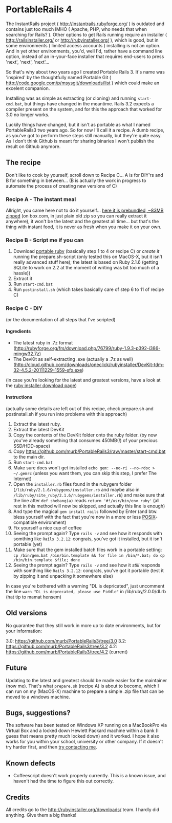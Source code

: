 # PortableRails 4

The InstantRails project ( http://instantrails.rubyforge.org/ ) is outdated and contains just too much IMHO ( Apache, PHP, who needs that when searching for Rails? ). Other options to get Rails running require an installer ( http://railsinstaller.org/ or http://rubyinstaller.org/ ), which is good, but in some environments ( limited access accounts ) installing is not an option. And in yet other environments, you'd, well I'd, rather have a command line option, instead of an in-your-face installer that requires end-users to press 'next', 'next', 'next'...

So that's why about two years ago I created Portable Rails 3. It's name was 'inspired' by the thoughtfully named Portable Git ( http://code.google.com/p/msysgit/downloads/list ) which could make an excelent companion.

Installing was as simple as extracting (or cloning) and running `start-cmd.bat`, but things have changed in the meantime. Rails 3.2 expects a compiler present on the system, and for this the approach that worked for 3.0 no longer works.

Luckily things have changed, but it isn't as portable as what I named PortableRails3 two years ago. So for now I'll call it a recipe. A dumb recipe, as you've got to perform these steps still manually, but they're quite easy. As I don't think Github is meant for sharing binaries I won't publish the result on Github anymore.

## The recipe

Don't like to cook by yourself, scroll down to Recipe C... A is for DIY'rs and B for something in between... (B is actually the work in progress to automate the process of creating new versions of C)

### Recipe A - The instant meal

Allright, you came here not to do it yourself... [here it is prebundled, ~83MB zipped](https://www.box.com/s/7o1sqrvqey1t9ii4hv28) (on box.com, in just plain old zip so you can really extract it anywhere), it won't be the latest and the greatest all time... but that's the thing with instant food, it is never as fresh when you make it on your own.

### Recipe B - Script me if you can

1. Download [portable ruby](https://www.box.com/s/7o1sqrvqey1t9ii4hv28) (basically step 1 to 4 or recipe C) or *create it* running the prepare.sh-script (only tested this on MacOS-X, but it isn't really advanced stuff here); the latest is based on Ruby 2.1.6 (getting SQLite to work on 2.2 at the moment of writing was bit too much of a hassle))
2. Extract it
3. Run `start-cmd.bat`
4. Run `postinstall.sh` (which takes basically care of step 6 to 11 of recipe C)

### Recipe C - DIY

(or the documentation of all steps that I've scripted)

#### Ingredients

- The latest ruby in .7z format (http://rubyforge.org/frs/download.php/76799/ruby-1.9.3-p392-i386-mingw32.7z)
- The DevKit as self-extracting .exe (actually a .7z as well) (http://cloud.github.com/downloads/oneclick/rubyinstaller/DevKit-tdm-32-4.5.2-20111229-1559-sfx.exe)

(in case you're looking for the latest and greatest versions, have a look at the [ruby installer download page](http://rubyinstaller.org/downloads/))

#### Instructions

(actually some details are left out of this recipe, check prepare.sh and postinstall.sh if you run into problems with this approach)

1. Extract the latest ruby.
2. Extract the latest DevKit
3. Copy the contents of the DevKit folder onto the ruby folder. (by now you've already something that consumes 450MB(!) of your precious SSD/HDD-space)
4. Copy https://github.com/murb/PortableRails3/raw/master/start-cmd.bat to the main dir.
5. Run `start-cmd.bat`
6. Make sure docs won't get installed `echo gem: --no-ri --no-rdoc > ~/.gemrc` (unless you want them, you can skip this step, I prefer The Internet)
7. Open the `installer.rb` files found in the rubygem folder (`/lib/ruby/2.1.6/rubygems/installer.rb` and maybe also in `/lib/ruby/site_ruby/2.1.6/rubygems/installer.rb`) and make sure that the line after `def shebang(a)` reads `return '#!/usr/bin/env ruby'` (all rest in this method will now be skipped, and actually this line is enough)
8. And type the magical `gem install rails` followed by Enter (and btw. bless yourself with the fact that you're now in a more or less [POSIX](http://en.wikipedia.org/wiki/POSIX)-compatible environment)
9. Fix yourself a nice cup of coffee
10. Seeing the prompt again? Type `rails -v` and see how it responds with somthing like `Rails 3.2.12`: congrats, you've got it installed, but it isn't portable (yet)
11. Make sure that the gem installed batch files work in a portable setting: `cp /bin/gem.bat /bin/bin.template && for file in /bin/*.bat; do cp /bin/bin.template $file; done`
12. Seeing the prompt again? Type `rails -v` and see how it *still* responds with somthing like `Rails 3.2.12`: congrats, you've got it portable (test it by zipping it and unpacking it somewhere else)

In case you're bothered with a warning "DL is depricated", just uncomment the line `warn "DL is deprecated, please use Fiddle"` in /lib/ruby/2.0.0/dl.rb (hat tip to mamat hensem)

## Old versions

No guarantee that they still work in more up to date environments, but for your information:

3.0: https://github.com/murb/PortableRails3/tree/3.0
3.2: https://github.com/murb/PortableRails3/tree/3.2
4.2: https://github.com/murb/PortableRails3/tree/4.2 (current)

## Future

Updating to the latest and greatest should be made easier for the maintainer (now me). That's what `prepare.sh` (recipe A) is about to become, which I can run on my (MacOS-X) machine to prepare a simple .zip file that can be moved to a windows machine.

## Bugs, suggestions?

The software has been tested on Windows XP running on a MacBookPro via Virtual Box and a locked down Hewlett Packard machine within a bank (I guess that means pretty much locked down) and it worked. I hope it also works for you within your school, university or other company. If it doesn't try harder first, and then [try contacting me](http://murb.nl/contact).

## Known defects

* Coffeescript doesn't work properly currently. This is a known issue, and haven't had the time to figure this out correctly.

## Credits

All credits go to the http://rubyinstaller.org/downloads/ team. I hardly did anything. Give them a big thanks!